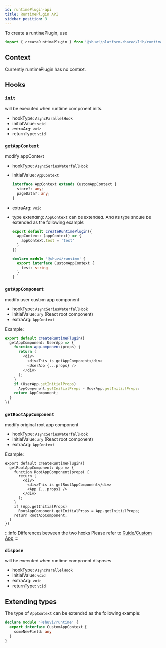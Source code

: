 ```yaml
---
id: runtimePlugin-api
title: RuntimePlugin API
sidebar_position: 3
---
```


To create a runtimePlugin, use

```ts
import { createRuntimePlugin } from '@shuvi/platform-shared/lib/runtime'
```

## Context

Currently runtimePlugin has no context.

## Hooks

### `init`

will be executed when runtime component inits.

- hookType: `AsyncParallelHook`
- initialValue: `void`
- extraArg: `void`
- returnType: `void`

### `getAppContext`

modify appContext

- hookType: `AsyncSeriesWaterfallHook`
- initialValue: `AppContext`
  ```ts
  interface AppContext extends CustomAppContext {
    store?: any;
    pageData?: any;
  }
  ```
- extraArg: `void`

- type extending: `AppContext` can be extended. And its type shoule be extended as the following example:
  ```ts title="runtime.ts"
  export default createRuntimePlugin({
    appContext: (appContext) => {
      appContext.test = 'test'
    }
  })
  ```
  ```ts title="types.ts"
  declare module '@shuvi/runtime' {
    export interface CustomAppContext {
      test: string
    }
  }
  ```


### `getAppComponent`

modify user custom app component

- hookType: `AsyncSeriesWaterfallHook`
- initialValue: `any` (React root component)
- extraArg: `AppContext`

Example:
```ts
export default createRuntimePlugin({
  getAppComponent: UserApp => {
    function AppComponent(props) {
      return (
        <div>
          <div>This is getAppComponent</div>
          <UserApp {...props} />
        </div>
      );
    }
    if (UserApp.getInitialProps)
      AppComponent.getInitialProps = UserApp.getInitialProps;
    return AppComponent;
  }
})
```

### `getRootAppComponent`

modify original root app component

- hookType: `AsyncSeriesWaterfallHook`
- initialValue: `any` (React root component)
- extraArg: `AppContext`

Example:
```tsx
export default createRuntimePlugin({
  getRootAppComponent: App => {
    function RootAppComponent(props) {
      return (
        <div>
          <div>This is getRootAppComponent</div>
          <App {...props} />
        </div>
      );
    }
    if (App.getInitialProps)
      RootAppComponent.getInitialProps = App.getInitialProps;
    return RootAppComponent;
  }
})
```

:::info Differences between the two hooks
Please refer to [Guide/Custom App](../../guide/custom-behaviors/custom-app-context.md)
:::

### `dispose`

will be executed when runtime component disposes.


- hookType: `AsyncParallelHook`
- initialValue: `void`
- extraArg: `void`
- returnType: `void`

## Extending types

The type of `AppContext` can be extended as the following example:

```ts title="types.d.ts"
declare module '@shuvi/runtime' {
  export interface CustomAppContext {
    someNewField: any
  }
}
```
